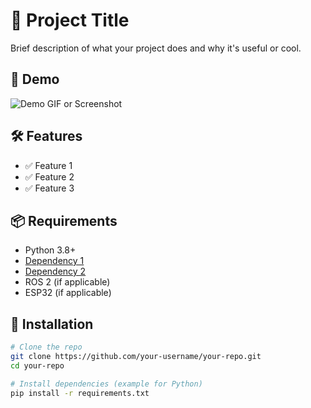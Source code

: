 # 🚀 Project Title

Brief description of what your project does and why it's useful or cool.

## 📸 Demo

![Demo GIF or Screenshot](link-to-image-or-gif)

## 🛠️ Features

- ✅ Feature 1
- ✅ Feature 2
- ✅ Feature 3

## 📦 Requirements

- Python 3.8+
- [Dependency 1](https://link)
- [Dependency 2](https://link)
- ROS 2 (if applicable)
- ESP32 (if applicable)

## 🔧 Installation

```bash
# Clone the repo
git clone https://github.com/your-username/your-repo.git
cd your-repo

# Install dependencies (example for Python)
pip install -r requirements.txt

